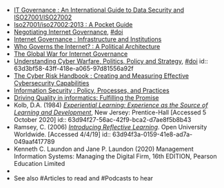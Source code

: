 - [IT Governance : An International Guide to Data Security and ISO27001/ISO27002](https://ebookcentral.proquest.com/lib/portsmouth-ebooks/detail.action?docID=2193606)
- [Iso27001/iso27002:2013 : A Pocket Guide](https://ebookcentral.proquest.com/lib/portsmouth-ebooks/detail.action?docID=1463579)
- [Negotiating Internet Governance](https://academic.oup.com/book/35243), [#doi](https://doi.org/10.1093/oso/9780198833079.001.0001)
- [Internet Governance : Infrastructure and Institutions](https://ebookcentral.proquest.com/lib/portsmouth-ebooks/detail.action?docID=430398)
- [Who Governs the Internet? : A Political Architecture](https://ebookcentral.proquest.com/lib/portsmouth-ebooks/detail.action?docID=4337966)
- [The Global War for Internet Governance](https://ebookcentral.proquest.com/lib/portsmouth-ebooks/detail.action?docID=3421344)
- [Understanding Cyber Warfare, Politics, Policy and Strategy](https://www.taylorfrancis.com/books/mono/10.4324/9781315636504/understanding-cyber-warfare-brian-mazanec-christopher-whyte), [#doi](https://doi.org/10.4324/9781315636504)
  id:: 63d3bf58-43ff-418e-a065-97d81556a92f
- [The Cyber Risk Handbook : Creating and Measuring Effective Cybersecurity Capabilities](https://ebookcentral.proquest.com/lib/portsmouth-ebooks/detail.action?docID=4837509)
- [Information Security : Policy, Processes, and Practices](https://ebookcentral.proquest.com/lib/portsmouth-ebooks/detail.action?docID=435197)
- [Driving Quality in informatics: Fulfilling the Promise](https://ebookcentral.proquest.com/lib/portsmouth-ebooks/detail.action?docID=2033823)
- Kolb, D.A. (1984) *[Experiential Learning: Experience as the Source of Learning and Development](https://www.researchgate.net/publication/235701029_Experiential_Learning_Experience_As_The_Source_Of_Learning_And_Development)*, New Jersey: Prentice-Hall [Accessed 5 October 2020]
  id:: 63d94f27-56ac-42f9-bca2-d7ae8f5b8b43
- Ramsey, C. (2006) *[Introducing Reflective Learning](http://www.open.edu/openlearncreate/pluginfile.php/159274/mod_resource/content/3/Introducing%20Reflective%20learning%20Ramsey%2C%202006.pdf)*. Open University Worldwide. [Accessed 4/4/19]
  id:: 63d94f3a-0159-41e8-ad7a-049aaf417789
- Kenneth C. Laundon and Jane P. Laundon (2020) Management Information Systems: Managing the Digital Firm, 16th EDITION, Pearson Education Limited
-
- See also #Articles to read and #Podcasts to hear